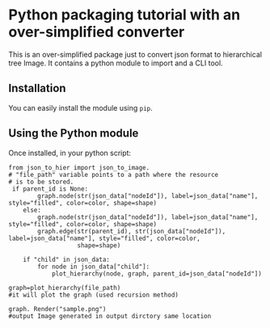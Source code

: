 # Python packaging tutorial with an over-simplified converter

This is an over-simplified package just to convert json format to hierarchical tree Image.
It contains a python module to import and a CLI tool.

## Installation

You can easily install the module using `pip`.

## Using the Python module

Once installed, in your python script:

```
from json_to_hier import json_to_image.
# "file_path" variable points to a path where the resource
# is to be stored.
 if parent_id is None:
        graph.node(str(json_data["nodeId"]), label=json_data["name"], style="filled", color=color, shape=shape)
    else:
        graph.node(str(json_data["nodeId"]), label=json_data["name"], style="filled", color=color, shape=shape)
        graph.edge(str(parent_id), str(json_data["nodeId"]), label=json_data["name"], style="filled", color=color,
                   shape=shape)

    if "child" in json_data:
        for node in json_data["child"]:
            plot_hierarchy(node, graph, parent_id=json_data["nodeId"])

graph=plot_hierarchy(file_path)
#it will plot the graph (used recursion method)

graph. Render("sample.png")
#output Image generated in output dirctory same location
```

